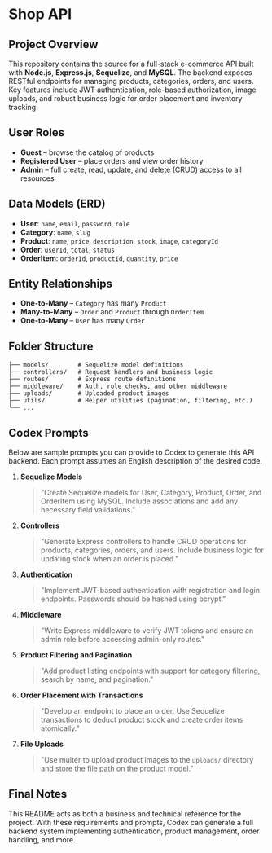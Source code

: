 # Shop API

## Project Overview

This repository contains the source for a full-stack e-commerce API built with **Node.js**, **Express.js**, **Sequelize**, and **MySQL**. The backend exposes RESTful endpoints for managing products, categories, orders, and users. Key features include JWT authentication, role-based authorization, image uploads, and robust business logic for order placement and inventory tracking.

## User Roles

- **Guest** – browse the catalog of products
- **Registered User** – place orders and view order history
- **Admin** – full create, read, update, and delete (CRUD) access to all resources

## Data Models (ERD)

- **User**: `name`, `email`, `password`, `role`
- **Category**: `name`, `slug`
- **Product**: `name`, `price`, `description`, `stock`, `image`, `categoryId`
- **Order**: `userId`, `total`, `status`
- **OrderItem**: `orderId`, `productId`, `quantity`, `price`

## Entity Relationships

- **One-to-Many** – `Category` has many `Product`
- **Many-to-Many** – `Order` and `Product` through `OrderItem`
- **One-to-Many** – `User` has many `Order`

## Folder Structure

```
├── models/        # Sequelize model definitions
├── controllers/   # Request handlers and business logic
├── routes/        # Express route definitions
├── middleware/    # Auth, role checks, and other middleware
├── uploads/       # Uploaded product images
├── utils/         # Helper utilities (pagination, filtering, etc.)
└── ...
```

## Codex Prompts

Below are sample prompts you can provide to Codex to generate this API backend. Each prompt assumes an English description of the desired code.

1. **Sequelize Models**

   > "Create Sequelize models for User, Category, Product, Order, and OrderItem using MySQL. Include associations and add any necessary field validations."

2. **Controllers**

   > "Generate Express controllers to handle CRUD operations for products, categories, orders, and users. Include business logic for updating stock when an order is placed."

3. **Authentication**

   > "Implement JWT-based authentication with registration and login endpoints. Passwords should be hashed using bcrypt."

4. **Middleware**

   > "Write Express middleware to verify JWT tokens and ensure an admin role before accessing admin-only routes."

5. **Product Filtering and Pagination**

   > "Add product listing endpoints with support for category filtering, search by name, and pagination."

6. **Order Placement with Transactions**

   > "Develop an endpoint to place an order. Use Sequelize transactions to deduct product stock and create order items atomically."

7. **File Uploads**

   > "Use multer to upload product images to the `uploads/` directory and store the file path on the product model."

## Final Notes

This README acts as both a business and technical reference for the project. With these requirements and prompts, Codex can generate a full backend system implementing authentication, product management, order handling, and more.

